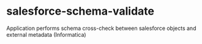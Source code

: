 # salesforce-schema-validate
Application performs schema cross-check between salesforce objects and external metadata (Informatica)
